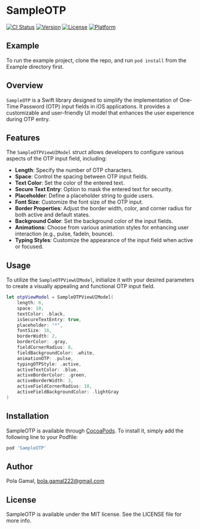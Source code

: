 # SampleOTP

[![CI Status](https://img.shields.io/travis/BolaGamal/SampleOTP.svg?style=flat)](https://travis-ci.org/BolaGamal/SampleOTP)
[![Version](https://img.shields.io/cocoapods/v/SampleOTP.svg?style=flat)](https://cocoapods.org/pods/SampleOTP)
[![License](https://img.shields.io/cocoapods/l/SampleOTP.svg?style=flat)](https://cocoapods.org/pods/SampleOTP)
[![Platform](https://img.shields.io/cocoapods/p/SampleOTP.svg?style=flat)](https://cocoapods.org/pods/SampleOTP)

## Example

To run the example project, clone the repo, and run `pod install` from the Example directory first.

## Overview

`SampleOTP` is a Swift library designed to simplify the implementation of One-Time Password (OTP) input fields in iOS applications. It provides a customizable and user-friendly UI model that enhances the user experience during OTP entry.

## Features

The `SampleOTPViewUIModel` struct allows developers to configure various aspects of the OTP input field, including:

- **Length**: Specify the number of OTP characters.
- **Space**: Control the spacing between OTP input fields.
- **Text Color**: Set the color of the entered text.
- **Secure Text Entry**: Option to mask the entered text for security.
- **Placeholder**: Define a placeholder string to guide users.
- **Font Size**: Customize the font size of the OTP input.
- **Border Properties**: Adjust the border width, color, and corner radius for both active and default states.
- **Background Color**: Set the background color of the input fields.
- **Animations**: Choose from various animation styles for enhancing user interaction (e.g., pulse, fadeIn, bounce).
- **Typing Styles**: Customize the appearance of the input field when active or focused.

## Usage

To utilize the `SampleOTPViewUIModel`, initialize it with your desired parameters to create a visually appealing and functional OTP input field.

```swift
let otpViewModel = SampleOTPViewUIModel(
    length: 6,
    space: 10,
    textColor: .black,
    isSecureTextEntry: true,
    placeholder: "*",
    fontSize: 16,
    borderWidth: 2,
    borderColor: .gray,
    fieldCornerRadius: 8,
    fieldBackgroundColor: .white,
    animationOTP: .pulse,
    typingOTPStyle: .active,
    activeTextColor: .blue,
    activeBorderColor: .green,
    activeBorderWidth: 3,
    activeFieldCornerRadius: 10,
    activeFieldBackgroundColor: .lightGray
)
```
## Installation

SampleOTP is available through [CocoaPods](https://cocoapods.org). To install
it, simply add the following line to your Podfile:

```ruby
pod 'SampleOTP'
```

## Author

Pola Gamal, bola.gamal222@gmail.com

## License

SampleOTP is available under the MIT license. See the LICENSE file for more info.
